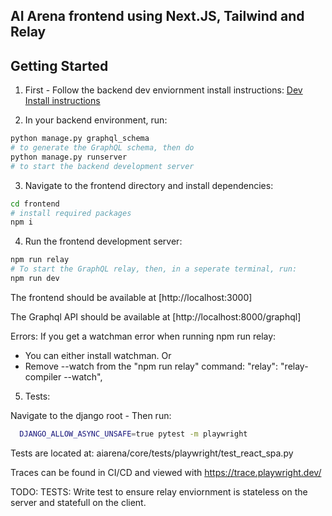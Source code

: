 ## AI Arena frontend using Next.JS, Tailwind and Relay

## Getting Started

1. First - Follow the backend dev enviornment install instructions:
   [Dev Install instructions](./doc/INSTALL.md)

2. In your backend environment, run:

```bash
python manage.py graphql_schema
# to generate the GraphQL schema, then do
python manage.py runserver
# to start the backend development server
```

3. Navigate to the frontend directory and install dependencies:

```bash
cd frontend
# install required packages
npm i
```

4. Run the frontend development server:

```bash
npm run relay
# To start the GraphQL relay, then, in a seperate terminal, run:
npm run dev
```

The frontend should be available at
[http://localhost:3000]

The Graphql API should be available at
[http://localhost:8000/graphql]

Errors:
If you get a watchman error when running npm run relay:

- You can either install watchman.
  Or
- Remove --watch from the "npm run relay" command:
  "relay": "relay-compiler --watch",


5. Tests: 

Navigate to the django root - 
Then run:

```bash 
  DJANGO_ALLOW_ASYNC_UNSAFE=true pytest -m playwright
```

Tests are located at: 
aiarena/core/tests/playwright/test_react_spa.py

Traces can be found in CI/CD and viewed with 
https://trace.playwright.dev/






TODO:
TESTS:
Write test to ensure relay enviornment is stateless on the server and statefull on the client.
